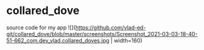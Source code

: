 # collared_dove
source code for my app
![](https://github.com/vlad-ed-git/collared_dove/blob/master/screenshots/Screenshot_2021-03-03-18-40-51-662_com.dev_vlad.collared_doves.jpg | width=160)
